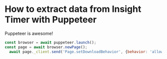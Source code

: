 # How to extract data from Insight Timer with Puppeteer

Puppeteer is awesome!

```js
const browser = await puppeteer.launch();
const page = await browser.newPage();
  await page._client.send('Page.setDownloadBehavior', {behavior: 'allow', downloadPath: './my-downloads'});
```

